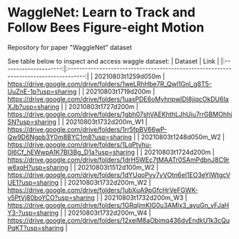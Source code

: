 # WaggleNet: Learn to Track and Follow Bees Figure-eight Motion

Repository for paper "WaggleNet" dataset

See table below to inspect and access waggle dataset:
|        Dataset        |                                         Link                                         |
|:---------------------:|:------------------------------------------------------------------------------------:|
| 20210803t1259d050m    | https://drive.google.com/drive/folders/1weLRhHbe7R_Qwl1Gnl_g8T5-UuZnE-1p?usp=sharing |
| 20210803t1719d200m    | https://drive.google.com/drive/folders/1uasPDE6oMyhnpwlDI8jjqcOkDU6laXJb?usp=sharing |
| 20210803t1727d200m    | https://drive.google.com/drive/folders/1gbh07shVAEKhthLJhUiu7rrGBMOhhjSN?usp=sharing |
| 20210803t1732d200m_W1 | https://drive.google.com/drive/folders/1rr5fpBV66wP-Qw9D6Ngpb3Y0m8BYC1m8?usp=sharing |
| 20210803t1248d050m_W2 | https://drive.google.com/drive/folders/1LqPtyhu-0I6Cf_hEWwpA1K7BI3Bg_D1a?usp=sharing |
| 20210803t1724d200m    | https://drive.google.com/drive/folders/1drH5WEc7tMAATr0SAmPdbnJ8C9rw6xqH?usp=sharing |
| 20210803t1512d100m_W2 | https://drive.google.com/drive/folders/1dYUqoPvv7yVOtn6eI1EO3eYIWtgcVUE1?usp=sharing |
| 20210803t1732d200m_W2 | https://drive.google.com/drive/folders/1ubXuA9pGfcHrVeFGWK-v5PtVj80boYCO?usp=sharing |
| 20210803t1732d200m_W3 | https://drive.google.com/drive/folders/1GRqljmKIG0u3AMlx3_ayuGn_yFJaHY3-?usp=sharing |
| 20210803t1732d200m_W4 | https://drive.google.com/drive/folders/12xeiM8aObimq436dvEndkU1k3cQuPqKT?usp=sharing |